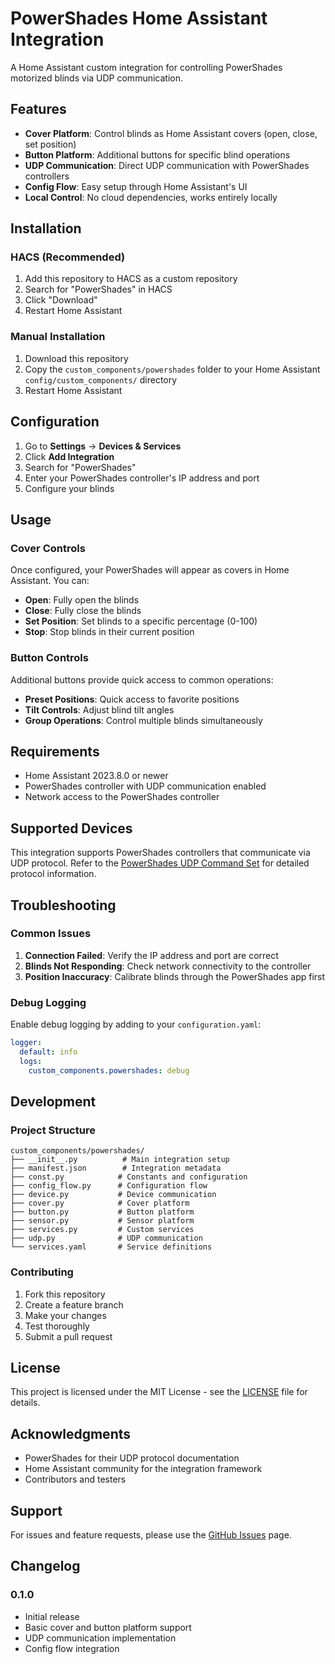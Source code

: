 # PowerShades Home Assistant Integration

A Home Assistant custom integration for controlling PowerShades motorized blinds via UDP communication.

## Features

- **Cover Platform**: Control blinds as Home Assistant covers (open, close, set position)
- **Button Platform**: Additional buttons for specific blind operations
- **UDP Communication**: Direct UDP communication with PowerShades controllers
- **Config Flow**: Easy setup through Home Assistant's UI
- **Local Control**: No cloud dependencies, works entirely locally

## Installation

### HACS (Recommended)

1. Add this repository to HACS as a custom repository
2. Search for "PowerShades" in HACS
3. Click "Download"
4. Restart Home Assistant

### Manual Installation

1. Download this repository
2. Copy the `custom_components/powershades` folder to your Home Assistant `config/custom_components/` directory
3. Restart Home Assistant

## Configuration

1. Go to **Settings** → **Devices & Services**
2. Click **Add Integration**
3. Search for "PowerShades"
4. Enter your PowerShades controller's IP address and port
5. Configure your blinds

## Usage

### Cover Controls

Once configured, your PowerShades will appear as covers in Home Assistant. You can:

- **Open**: Fully open the blinds
- **Close**: Fully close the blinds  
- **Set Position**: Set blinds to a specific percentage (0-100)
- **Stop**: Stop blinds in their current position

### Button Controls

Additional buttons provide quick access to common operations:

- **Preset Positions**: Quick access to favorite positions
- **Tilt Controls**: Adjust blind tilt angles
- **Group Operations**: Control multiple blinds simultaneously

## Requirements

- Home Assistant 2023.8.0 or newer
- PowerShades controller with UDP communication enabled
- Network access to the PowerShades controller

## Supported Devices

This integration supports PowerShades controllers that communicate via UDP protocol. Refer to the [PowerShades UDP Command Set](reference/Powershades%20UDP%20Command%20Set%20-%20V011.pdf) for detailed protocol information.

## Troubleshooting

### Common Issues

1. **Connection Failed**: Verify the IP address and port are correct
2. **Blinds Not Responding**: Check network connectivity to the controller
3. **Position Inaccuracy**: Calibrate blinds through the PowerShades app first

### Debug Logging

Enable debug logging by adding to your `configuration.yaml`:

```yaml
logger:
  default: info
  logs:
    custom_components.powershades: debug
```

## Development

### Project Structure

```
custom_components/powershades/
├── __init__.py          # Main integration setup
├── manifest.json        # Integration metadata
├── const.py            # Constants and configuration
├── config_flow.py      # Configuration flow
├── device.py           # Device communication
├── cover.py            # Cover platform
├── button.py           # Button platform
├── sensor.py           # Sensor platform
├── services.py         # Custom services
├── udp.py              # UDP communication
└── services.yaml       # Service definitions
```

### Contributing

1. Fork this repository
2. Create a feature branch
3. Make your changes
4. Test thoroughly
5. Submit a pull request

## License

This project is licensed under the MIT License - see the [LICENSE](LICENSE) file for details.

## Acknowledgments

- PowerShades for their UDP protocol documentation
- Home Assistant community for the integration framework
- Contributors and testers

## Support

For issues and feature requests, please use the [GitHub Issues](https://github.com/yourusername/powershades-homeassistant/issues) page.

## Changelog

### 0.1.0
- Initial release
- Basic cover and button platform support
- UDP communication implementation
- Config flow integration 